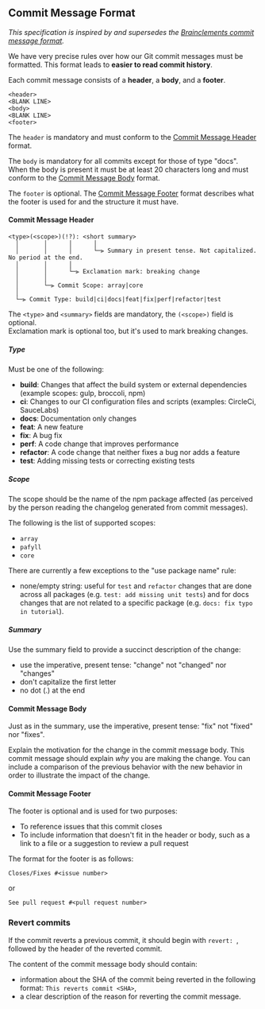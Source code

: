 ## <a name="commit"></a> Commit Message Format

_This specification is inspired by and supersedes the [Brainclements commit message format](https://gist.github.com/brianclements/841ea7bffdb01346392c)._

We have very precise rules over how our Git commit messages must be formatted.
This format leads to **easier to read commit history**.

Each commit message consists of a **header**, a **body**, and a **footer**.

```
<header>
<BLANK LINE>
<body>
<BLANK LINE>
<footer>
```

The `header` is mandatory and must conform to the [Commit Message Header](#commit-header) format.

The `body` is mandatory for all commits except for those of type "docs".
When the body is present it must be at least 20 characters long and must conform to the [Commit Message Body](#commit-body) format.

The `footer` is optional. The [Commit Message Footer](#commit-footer) format describes what the footer is used for and the structure it must have.

#### <a name="commit-header"></a>Commit Message Header

```
<type>(<scope>)(!?): <short summary>
  │       │      │      │
  │       │      │      └─⫸ Summary in present tense. Not capitalized. No period at the end.
  │       │      │
  │       │      └─⫸ Exclamation mark: breaking change
  │       │
  │       └─⫸ Commit Scope: array|core
  │
  └─⫸ Commit Type: build|ci|docs|feat|fix|perf|refactor|test
```

The `<type>` and `<summary>` fields are mandatory, the `(<scope>)` field is optional.  
Exclamation mark is optional too, but it's used to mark breaking changes.

##### Type

Must be one of the following:

-   **build**: Changes that affect the build system or external dependencies (example scopes: gulp, broccoli, npm)
-   **ci**: Changes to our CI configuration files and scripts (examples: CircleCi, SauceLabs)
-   **docs**: Documentation only changes
-   **feat**: A new feature
-   **fix**: A bug fix
-   **perf**: A code change that improves performance
-   **refactor**: A code change that neither fixes a bug nor adds a feature
-   **test**: Adding missing tests or correcting existing tests

##### Scope

The scope should be the name of the npm package affected (as perceived by the person reading the changelog generated from commit messages).

The following is the list of supported scopes:

-   `array`
-   `pafyll`
-   `core`

There are currently a few exceptions to the "use package name" rule:

-   none/empty string: useful for `test` and `refactor` changes that are done across all packages (e.g. `test: add missing unit tests`) and for docs changes that are not related to a specific package (e.g. `docs: fix typo in tutorial`).

##### Summary

Use the summary field to provide a succinct description of the change:

-   use the imperative, present tense: "change" not "changed" nor "changes"
-   don't capitalize the first letter
-   no dot (.) at the end

#### <a name="commit-body"></a>Commit Message Body

Just as in the summary, use the imperative, present tense: "fix" not "fixed" nor "fixes".

Explain the motivation for the change in the commit message body. This commit message should explain _why_ you are making the change.
You can include a comparison of the previous behavior with the new behavior in order to illustrate the impact of the change.

#### <a name="commit-footer"></a>Commit Message Footer

The footer is optional and is used for two purposes:

-   To reference issues that this commit closes
-   To include information that doesn't fit in the header or body, such as a link to a file or a suggestion to review a pull request

The format for the footer is as follows:

```
Closes/Fixes #<issue number>
```

or

```
See pull request #<pull request number>
```

### Revert commits

If the commit reverts a previous commit, it should begin with `revert: `, followed by the header of the reverted commit.

The content of the commit message body should contain:

-   information about the SHA of the commit being reverted in the following format: `This reverts commit <SHA>`,
-   a clear description of the reason for reverting the commit message.

